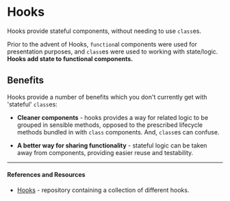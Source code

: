 # Hooks

Hooks provide stateful components, without needing to use `class`es.

Prior to the advent of Hooks, `function`al components were used for presentation purposes, and `class`es were used to working with state/logic. **Hooks add state to functional components.**

## Benefits

Hooks provide a number of benefits which you don't currently get with 'stateful' `class`es:

- **Cleaner components** - hooks provides a way for related logic to be grouped in sensible methods, opposed to the prescribed lifecycle methods bundled in with `class` components. And, `class`es can confuse.

- **A better way for sharing functionality** - stateful logic can be taken away from components, providing easier reuse and testability.

---

#### References and Resources

- [Hooks](https://github.com/iamdcj/hooks) - repository containing a collection of different hooks.
